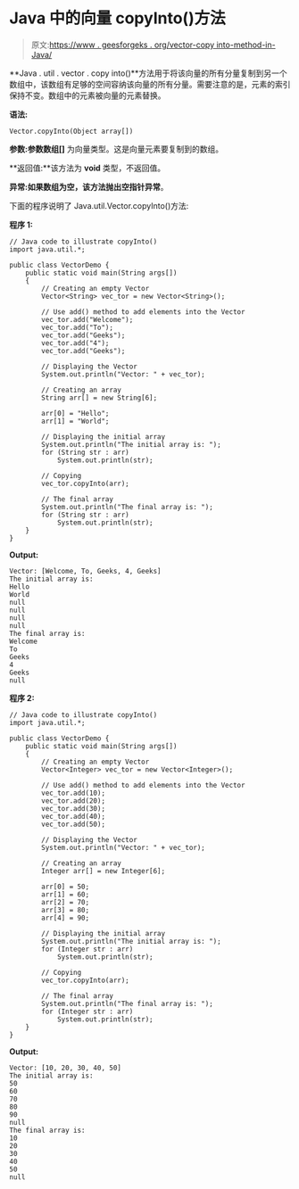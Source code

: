 # Java 中的向量 copyInto()方法

> 原文:[https://www . geesforgeks . org/vector-copy into-method-in-Java/](https://www.geeksforgeeks.org/vector-copyinto-method-in-java/)

**Java . util . vector . copy into()**方法用于将该向量的所有分量复制到另一个数组中，该数组有足够的空间容纳该向量的所有分量。需要注意的是，元素的索引保持不变。数组中的元素被向量的元素替换。

**语法:**

```
Vector.copyInto(Object array[])
```

**参数:**参数**数组[]** 为向量类型。这是向量元素要复制到的数组。

**返回值:**该方法为 **void** 类型，不返回值。

**异常:**如果数组为空，该方法抛出**空指针异常**。

下面的程序说明了 Java.util.Vector.copyInto()方法:

**程序 1:**

```
// Java code to illustrate copyInto()
import java.util.*;

public class VectorDemo {
    public static void main(String args[])
    {
        // Creating an empty Vector
        Vector<String> vec_tor = new Vector<String>();

        // Use add() method to add elements into the Vector
        vec_tor.add("Welcome");
        vec_tor.add("To");
        vec_tor.add("Geeks");
        vec_tor.add("4");
        vec_tor.add("Geeks");

        // Displaying the Vector
        System.out.println("Vector: " + vec_tor);

        // Creating an array
        String arr[] = new String[6];

        arr[0] = "Hello";
        arr[1] = "World";

        // Displaying the initial array
        System.out.println("The initial array is: ");
        for (String str : arr)
            System.out.println(str);

        // Copying
        vec_tor.copyInto(arr);

        // The final array
        System.out.println("The final array is: ");
        for (String str : arr)
            System.out.println(str);
    }
}
```

**Output:**

```
Vector: [Welcome, To, Geeks, 4, Geeks]
The initial array is: 
Hello
World
null
null
null
null
The final array is: 
Welcome
To
Geeks
4
Geeks
null

```

**程序 2:**

```
// Java code to illustrate copyInto()
import java.util.*;

public class VectorDemo {
    public static void main(String args[])
    {
        // Creating an empty Vector
        Vector<Integer> vec_tor = new Vector<Integer>();

        // Use add() method to add elements into the Vector
        vec_tor.add(10);
        vec_tor.add(20);
        vec_tor.add(30);
        vec_tor.add(40);
        vec_tor.add(50);

        // Displaying the Vector
        System.out.println("Vector: " + vec_tor);

        // Creating an array
        Integer arr[] = new Integer[6];

        arr[0] = 50;
        arr[1] = 60;
        arr[2] = 70;
        arr[3] = 80;
        arr[4] = 90;

        // Displaying the initial array
        System.out.println("The initial array is: ");
        for (Integer str : arr)
            System.out.println(str);

        // Copying
        vec_tor.copyInto(arr);

        // The final array
        System.out.println("The final array is: ");
        for (Integer str : arr)
            System.out.println(str);
    }
}
```

**Output:**

```
Vector: [10, 20, 30, 40, 50]
The initial array is: 
50
60
70
80
90
null
The final array is: 
10
20
30
40
50
null

```